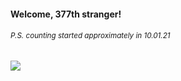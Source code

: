 #### Welcome, 377th stranger!

###### <sup>P.S. counting started approximately in 10.01.21</sup>

<img src="https://kraftwerk28.pp.ua/vcnt.png"></img>
